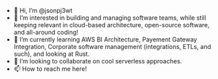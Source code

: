 - 👋 Hi, I’m @jsonpj3wt
- 👀 I’m interested in building and managing software teams, while still keeping relevant in cloud-based architecture, open-source software, and all-around coding!
- 🌱 I’m currently learning AWS BI Architecture, Payement Gateway Integration, Corporate software management (integrations, ETLs, and such), and looking at Rust.
- 💞️ I’m looking to collaborate on cool serverless approaches.
- 📫 How to reach me here!

<!---
jsonpj3wt/jsonpj3wt is a ✨ special ✨ repository because its `README.md` (this file) appears on your GitHub profile.
You can click the Preview link to take a look at your changes.
--->
